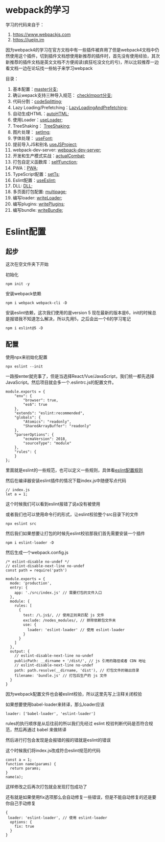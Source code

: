 # webpack的学习
学习的代码来自于：
1. https://www.webpackjs.com
2. https://juejin.im

因为webpack4的学习在官方文档中有一些插件被弃用了但是webpack4文档中仍然使用这个插件，切到插件文档想使用新推荐的插件时，首先没有使用经验，其次新推荐的插件文档是英文文档不方便阅读(疯狂吃没文化的亏)，所以比较推荐一边看文档一边在论坛找一些帖子来学习webpack

目录：

1. 基本配置：[master分支](https://github.com/ChunchunIsMe/studyWebpack "master");
2. 确认wepack支持三种导入规范： [checkImport分支](https://github.com/ChunchunIsMe/studyWebpack/tree/checkImport "checkImport");
3. 代码分割：[codeSplitting](https://github.com/ChunchunIsMe/studyWebpack/tree/codeSplitting "codeSplitting");
4. Lazy Loading/Prefetching：[LazyLoadingAndPrefetching](https://github.com/ChunchunIsMe/studyWebpack/tree/LazyLoadingAndPrefetching "LazyLoadingAndPrefetching");
5. 自动生成HTML：[autoHTML](https://github.com/ChunchunIsMe/studyWebpack/tree/autoHTML "autoHTML");
6. 使用Loader：[useLoader](https://github.com/ChunchunIsMe/studyWebpack/tree/useLoader "useLoader");
7. TreeShaking： [TreeShaking](https://github.com/ChunchunIsMe/studyWebpack/tree/TreeShaking "TreeShaking");
8. 图片处理： [setImg](https://github.com/ChunchunIsMe/studyWebpack/tree/setImg "setImg");
9. 字体处理： [useFont](https://github.com/ChunchunIsMe/studyWebpack/tree/useFont "useFont");
10. 提前导入JS和别名 [useJSProject](https://github.com/ChunchunIsMe/studyWebpack/tree/useJSProject "useJSProject");
11. webpack-dev-server: [webpack-dev-server](https://github.com/ChunchunIsMe/studyWebpack/tree/webpack-dev-server "webpack-dev-server");
12. 开发和生产模式实战：[actualCombat](https://github.com/ChunchunIsMe/studyWebpack/tree/actualCombat "actualCombat");
13. 打包自定义函数库：[selfFunction](https://github.com/ChunchunIsMe/studyWebpack/tree/selfFunction "selfFunction");
14. PWA：[PWA](https://github.com/ChunchunIsMe/studyWebpack/tree/PWA "PWA");
15. TypeScript配置：[setTs](https://github.com/ChunchunIsMe/studyWebpack/tree/setTs "setTs");
16. Eslint配置：[useEslint](https://github.com/ChunchunIsMe/studyWebpack/tree/useEslint "useEslint");
17. DLL: [DLL](https://github.com/ChunchunIsMe/studyWebpack/tree/DLL "DLL");
18. 多页面打包配置: [multipage](https://github.com/ChunchunIsMe/studyWebpack/tree/multipage "multipage");
19. 编写loader: [writeLoader](https://github.com/ChunchunIsMe/studyWebpack/tree/writeLoader "writeLoader");
20. 编写plugins: [writePlugins](https://github.com/ChunchunIsMe/studyWebpack/tree/writePlugins "writePlugins");
21. 编写bundle: [writeBundle](https://github.com/ChunchunIsMe/studyWebpack/tree/writeBundle "writeBundle");

# Eslint配置
## 起步
这次在空文件夹下开始

初始化
```
npm init -y
```
安装webpack依赖
```
npm i webpack webpack-cli -D
```
安装eslint依赖，这次我们使用的是version 5 现在最新的版本是6，init的时候总是报错我不知道怎么解决，所以先用5，之后会出一个6的学习笔记
```
npm i eslint@5 -D
```
## 配置
使用npx来初始化配置
```
npx eslint --init
```
一路按enter就完事了，但是当选择React/Vue/JavaScript，我们统一都先选择 JavaScript。然后项目就会多一个.eslintrc.js的配置文件。
```
module.exports = {
    "env": {
        "browser": true,
        "es6": true
    },
    "extends": "eslint:recommended",
    "globals": {
        "Atomics": "readonly",
        "SharedArrayBuffer": "readonly"
    },
    "parserOptions": {
        "ecmaVersion": 2018,
        "sourceType": "module"
    },
    "rules": {
    }
};
```
里面就是eslint的一些规范，也可以定义一些规则，具体看[eslint配置规则](https://cn.eslint.org/docs/user-guide/configuring "eslint配置规则")

然后在编译器安装eslint插件的情况下载index.js中随便写点代码
```
// index.js
let a = 1;
```
这个时候我们可以看到eslint报错了说a没有被使用

或者我们也可以使用命令行的形式，让eslint校验整个src目录下的文件
```
npx eslint src
```
然后我们如果想要让打包的时候先eslint校验那我们首先需要安装一个插件
```
npm i eslint-loader -D
```
然后生成一个webpack.config.js
```
/* eslint-disable no-undef */
// eslint-disable-next-line no-undef
const path = require('path')

module.exports = {
  mode: 'production',
  entry: {
    app: './src/index.js' // 需要打包的文件入口
  },
  module: {
    rules: [
      {
        test: /\.js$/, // 使用正则来匹配 js 文件
        exclude: /nodes_modules/, // 排除依赖包文件夹
        use: {
          loader: 'eslint-loader' // 使用 eslint-loader
        }
      }
    ]
  },
  output: {
    // eslint-disable-next-line no-undef
    publicPath: __dirname + '/dist/', // js 引用的路径或者 CDN 地址
    // eslint-disable-next-line no-undef
    path: path.resolve(__dirname, 'dist'), // 打包文件的输出目录
    filename: 'bundle.js' // 打包后生产的 js 文件
  }
}
```
因为webpack配置文件也会被eslint校验，所以这里先写上注释关闭校验

如果想要使用babel-loader来转译，那么loader应该
```
loader: ['babel-loader', 'eslint-loader']
```
rules的执行顺序是从后往前的所以我们先经过 eslint 校验判断代码是否符合规范，然后再通过 babel 来做转译

然后进行打包会发现是会报错的报的错就是eslint的错误

这个时候我们将index.js改成符合eslint规范的代码
```
const a = 1;
function name(params) {
  return params;
}
name(a);
```
这样修改之后再次打包就会发现打包成功了

还有就是如果使用fix选项那么会自动修复一些错误，但是不能自动修复的还是要你自己手动修复
```
{
 loader: 'eslint-loader', // 使用 eslint-loader
  options: {
    fix: true
  }
}
```